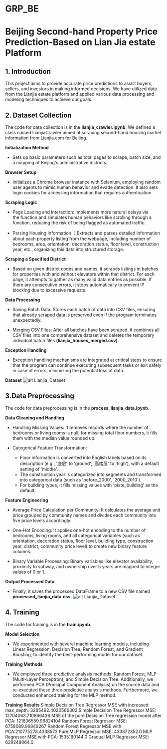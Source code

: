 # GRP_BE

# Beijing Second-hand Property Price Prediction-Based on Lian Jia estate Platform

## 1. Introduction
This project aims to provide accurate price predictions to assist buyers, sellers, and investors in making informed decisions. We have utilized data from the Lianjia estate platform and applied various data processing and modeling techniques to achieve our goals.

## 2. Dataset Collection
The code for data collection is in the **lianjia_crawler.ipynb**.
We defined a class named LianjiaCrawler aimed at scraping second-hand housing market information from Lianjia.com for Beijing.

**Initialization Method**

- Sets up basic parameters such as total pages to scrape, batch size, and a mapping of Beijing's administrative districts.

**Browser Setup**

- Initializes a Chrome browser instance with Selenium, employing random user agents to mimic human behavior and evade detection. It also sets login cookies for accessing information that requires authentication.

**Scraping Logic**

- Page Loading and Interaction: Implements more natural delays via the function and simulates human behaviors like scrolling through a function, reducing the risk of being flagged as automated traffic.

- Parsing Housing Information ：Extracts and parses detailed information about each property listing from the webpage, including number of bedrooms, area, orientation, decoration status, floor level, construction year, etc., organizing this data into structured storage.

**Scraping a Specified District**

- Based on given district codes and names, it scrapes listings in batches for properties with and without elevators within that district. For each page, it attempts to gather as many valid data entries as possible. If there are consecutive errors, it stops automatically to prevent IP blocking due to excessive requests.

**Data Processing**

- Saving Batch Data: Stores each batch of data into CSV files, ensuring that already scraped data is preserved even if the program terminates unexpectedly.

- Merging CSV Files: After all batches have been scraped, it combines all CSV files into one comprehensive dataset and deletes the temporary individual batch files **(lianjia_houses_merged.csv)**.

**Exception Handling**

- Exception handling mechanisms are integrated at critical steps to ensure that the program can continue executing subsequent tasks or exit safely in case of errors, minimizing the potential loss of data.

**Dataset**
![alt Lianjia_Dataset](Picture/Dataset_picture/Lianjia_Daataset.png)

## 3.Data Preprocessing

The code for data preprocessing is in the **process_lianjia_data.ipynb**.

**Data Cleaning and Handling**

- Handling Missing Values: It removes records where the number of bedrooms or living rooms is null; for missing total floor numbers, it fills them with the median value rounded up.

- Categorical Feature Transformation:
  - Floor information is converted into English labels based on its description (e.g., '底层' to 'ground', '高楼层' to 'high'), with a default setting of 'middle'.
  - The construction year is categorized into segments and transformed into categorical data (such as 'before_2000', '2000_2010').
  - For building types, it fills missing values with 'plate_building' as the default.

**Feature Engineering**

- Average Price Calculation per Community: It calculates the average unit price grouped by community names and divides each community into five price levels accordingly.

- One-Hot Encoding: It applies one-hot encoding to the number of bedrooms, living rooms, and all categorical variables (such as orientation, decoration status, floor level, building type, construction year, district, community price level) to create new binary feature columns.

- Binary Variable Processing: Binary variables like elevator availability, proximity to subway, and ownership over 5 years are mapped to integer values of 0 or 1.

**Output Processed Data**

- Finally, it saves the processed DataFrame to a new CSV file named **processed_lianjia_data.csv**.
![alt Lianjia_Dataset](Picture/Dataset_picture/Preprocess.png)
## 4. Training

The code for training is in the **train.ipynb**.

**Model Selection**

- We experimented with several machine learning models, including Linear Regression, Decision Tree, Random Forest, and Gradient Boosting, to identify the best-performing model for our dataset.

**Training Methods**

- We employed three predictive analysis methods: Random Forest, MLP (Multi-Layer Perceptron), and Simple Decision Tree. Additionally, we performed PCA (Principal Component Analysis) on the source data and re-executed these three predictive analysis methods. Furthermore, we conducted enhanced training for the MLP method.


**Training Results**
Simple Decision Tree Regressor MSE with increased max_depth: 3285492.4020566302 
Simple Decision Tree Regressor MSE: 12704063.710866436
MSE of the pure Decision Tree regression model after PCA: 121836559.96824104
Random Forest Regressor MSE: 6758089.96849267
Random Forest Regressor MSE with PCA:210775278.4338572
Pure MLP Regressor MSE: 433872352.0
MLP Regressor MSE with PCA: 1535190144.0
Gradual MLP Regressor MSE: 629248064.0